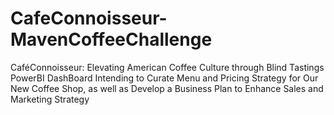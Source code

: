 # CafeConnoisseur-MavenCoffeeChallenge
CaféConnoisseur: Elevating American Coffee Culture through Blind Tastings PowerBI DashBoard Intending to Curate Menu and Pricing Strategy for Our New Coffee Shop, as well as Develop a Business Plan to Enhance Sales and Marketing Strategy
